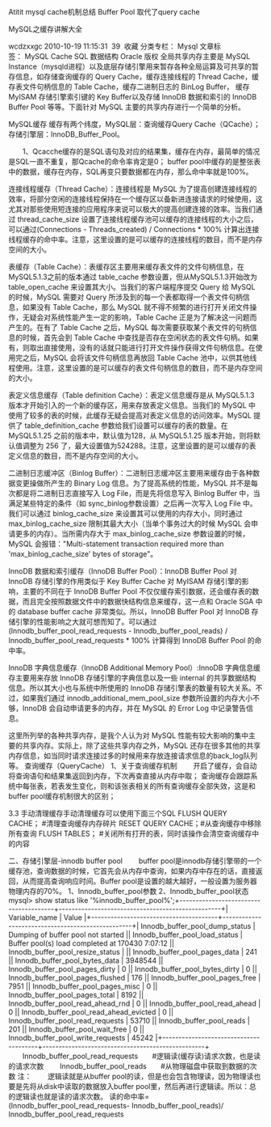 Atitit mysql cache机制总结 Buffer Pool 取代了query cache

MySQL之缓存讲解大全

wcdzxxgc 2010-10-19 11:15:31  39  收藏
分类专栏： Mysql 文章标签： MySQL Cache SQL 数据结构 Oracle
版权
全局共享内存主要是 MySQL Instance（mysqld进程）以及底层存储引擎用来暂存各种全局运算及可共享的暂存信息，如存储查询缓存的 Query Cache，缓存连接线程的 Thread Cache，缓存表文件句柄信息的 Table Cache，缓存二进制日志的 BinLog Buffer， 缓存 MyISAM 存储引擎索引键的 Key Buffer以及存储 InnoDB 数据和索引的 InnoDB Buffer Pool 等等。下面针对 MySQL 主要的共享内存进行一个简单的分析。



MySQL缓存
缓存有两个纬度，MySQL层：查询缓存Query Cache（QCache）；存储引擎层：InnoDB_Buffer_Pool。

　　1、Qcacche缓存的是SQL语句及对应的结果集，缓存在内存，最简单的情况是SQL一直不重复，那Qcache的命令率肯定是0；
buffer pool中缓存的是整张表中的数据，缓存在内存，SQL再变只要数据都在内存，那么命中率就是100%。

连接线程缓存（Thread Cache）：连接线程是 MySQL 为了提高创建连接线程的效率，将部分空闲的连接线程保持在一个缓存区以备新进连接请求的时候使用，这尤其对那些使用短连接的应用程序来说可以极大的提高创建连接的效率。当我们通过 thread_cache_size 设置了连接线程缓存池可以缓存的连接线程的大小之后，可以通过(Connections - Threads_created) / Connections * 100% 计算出连接线程缓存的命中率。注意，这里设置的是可以缓存的连接线程的数目，而不是内存空间的大小。

表缓存（Table Cache）：表缓存区主要用来缓存表文件的文件句柄信息，在 MySQL5.1.3之前的版本通过 table_cache 参数设置，但从MySQL5.1.3开始改为 table_open_cache 来设置其大小。当我们的客户端程序提交 Query 给 MySQL 的时候，MySQL 需要对 Query 所涉及到的每一个表都取得一个表文件句柄信息，如果没有 Table Cache，那么 MySQL 就不得不频繁的进行打开关闭文件操作，无疑会对系统性能产生一定的影响，Table Cache 正是为了解决这一问题而产生的。在有了 Table Cache 之后，MySQL 每次需要获取某个表文件的句柄信息的时候，首先会到 Table Cache 中查找是否存在空闲状态的表文件句柄。如果有，则取出直接使用，没有的话就只能进行打开文件操作获得文件句柄信息。在使用完之后，MySQL 会将该文件句柄信息再放回 Table Cache 池中，以供其他线程使用。注意，这里设置的是可以缓存的表文件句柄信息的数目，而不是内存空间的大小。

表定义信息缓存（Table definition Cache）：表定义信息缓存是从 MySQL5.1.3 版本才开始引入的一个新的缓存区，用来存放表定义信息。当我们的 MySQL 中使用了较多的表的时候，此缓存无疑会提高对表定义信息的访问效率。MySQL 提供了 table_definition_cache 参数给我们设置可以缓存的表的数量。在 MySQL5.1.25 之前的版本中，默认值为128，从 MySQL5.1.25 版本开始，则将默认值调整为 256 了，最大设置值为524288。注意，这里设置的是可以缓存的表定义信息的数目，而不是内存空间的大小。

二进制日志缓冲区（Binlog Buffer）：二进制日志缓冲区主要用来缓存由于各种数据变更操做所产生的 Binary Log 信息。为了提高系统的性能，MySQL 并不是每次都是将二进制日志直接写入 Log File，而是先将信息写入 Binlog Buffer 中，当满足某些特定的条件（如 sync_binlog参数设置）之后再一次写入 Log File 中。我们可以通过 binlog_cache_size 来设置其可以使用的内存大小，同时通过 max_binlog_cache_size 限制其最大大小（当单个事务过大的时候 MySQL 会申请更多的内存）。当所需内存大于 max_binlog_cache_size 参数设置的时候，MySQL 会报错："Multi-statement transaction required more than 'max_binlog_cache_size' bytes of storage"。


InnoDB 数据和索引缓存（InnoDB Buffer Pool）：InnoDB Buffer Pool 对 InnoDB 存储引擎的作用类似于 Key Buffer Cache 对 MyISAM 存储引擎的影响，主要的不同在于 InnoDB Buffer Pool 不仅仅缓存索引数据，还会缓存表的数据，而且完全按照数据文件中的数据快结构信息来缓存，这一点和 Oracle SGA 中的 database buffer cache 非常类似。所以，InnoDB Buffer Pool 对 InnoDB 存储引擎的性能影响之大就可想而知了。可以通过 (Innodb_buffer_pool_read_requests - Innodb_buffer_pool_reads) / Innodb_buffer_pool_read_requests * 100% 计算得到 InnoDB Buffer Pool 的命中率。

InnoDB 字典信息缓存（InnoDB Additional Memory Pool）:InnoDB 字典信息缓存主要用来存放 InnoDB 存储引擎的字典信息以及一些 internal 的共享数据结构信息。所以其大小也与系统中所使用的 InnoDB 存储引擎表的数量有较大关系。不过，如果我们通过 innodb_additional_mem_pool_size 参数所设置的内存大小不够，InnoDB 会自动申请更多的内存，并在 MySQL 的 Error Log 中记录警告信息。

这里所列举的各种共享内存，是我个人认为对 MySQL 性能有较大影响的集中主要的共享内存。实际上，除了这些共享内存之外，MySQL 还存在很多其他的共享内存信息，如当同时请求连接过多的时候用来存放连接请求信息的back_log队列等。
查询缓存（QueryCache）
1、关于查询缓存机制
　　开启了缓存，会自动将查询语句和结果集返回到内存，下次再查直接从内存中取；
查询缓存会跟踪系统中每张表，若表发生变化，则和该张表相关的所有查询缓存全部失效，这是和buffer pool缓存机制很大的区别；

3.3 手动清理缓存手动清理缓存可以使用下面三个SQL
FLUSH QUERY CACHE； #清理查询缓存内存碎片
RESET QUERY CACHE；#从查询缓存中移除所有查询
FLUSH TABLES； #关闭所有打开的表，同时该操作会清空查询缓存中的内容


二、存储引擎层-innodb buffer pool
　　buffer pool是innodb存储引擎带的一个缓存池，查询数据的时候，它首先会从内存中查询，如果内存中存在的话，直接返回，从而提高查询响应时间。Buffer pool是设置的越大越好，一般设置为服务器物理内存的70%。
1、Innodb_buffer_pool参数
2、Innodb_buffer_pool状态
mysql> show status like '%innodb_buffer_pool%';+---------------------------------------+--------------------------------------------------+| Variable_name                         | Value                                            |+---------------------------------------+--------------------------------------------------+| Innodb_buffer_pool_dump_status        | Dumping of buffer pool not started               || Innodb_buffer_pool_load_status        | Buffer pool(s) load completed at 170430  7:07:12 || Innodb_buffer_pool_resize_status      |                                                  || Innodb_buffer_pool_pages_data         | 241                                              || Innodb_buffer_pool_bytes_data         | 3948544                                          || Innodb_buffer_pool_pages_dirty        | 0                                                || Innodb_buffer_pool_bytes_dirty        | 0                                                || Innodb_buffer_pool_pages_flushed      | 176                                              || Innodb_buffer_pool_pages_free         | 7951                                             || Innodb_buffer_pool_pages_misc         | 0                                                || Innodb_buffer_pool_pages_total        | 8192                                             || Innodb_buffer_pool_read_ahead_rnd     | 0                                                || Innodb_buffer_pool_read_ahead         | 0                                                || Innodb_buffer_pool_read_ahead_evicted | 0                                                || Innodb_buffer_pool_read_requests      | 53710                                            || Innodb_buffer_pool_reads              | 201                                              || Innodb_buffer_pool_wait_free          | 0                                                || Innodb_buffer_pool_write_requests     | 45242                                            |+---------------------------------------+--------------------------------------------------+
　　Innodb_buffer_pool_read_requests　　#逻辑读(缓存读)请求次数，也是读的请求次数
　　Innodb_buffer_pool_reads　　#从物理磁盘中获取到数据的次数
注：
　　逻辑读就是从buffer pool的读，但是也会包含物理读，因为物理读也要是先将从disk中读取的数据放入buffer pool里，然后再进行逻辑读。所以：总的逻辑读也就是读的请求次数。
读的命中率=(Innodb_buffer_pool_read_requests- Innodb_buffer_pool_reads)/ Innodb_buffer_pool_read_requests

